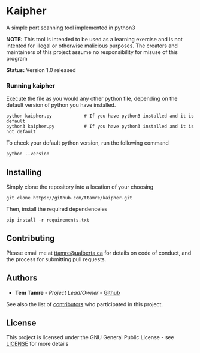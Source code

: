 # Kaipher
A simple port scanning tool implemented in python3

**NOTE:** This tool is intended to be used as a learning exercise and is not intented for illegal or otherwise malicious purposes. The creators and maintainers of this project assume no responsibility for misuse of this program

**Status:** Version 1.0 released


### Running kaipher
Execute the file as you would any other python file, depending on the default version of python you have installed.
```
python kaipher.py            # If you have python3 installed and it is default
python3 kaipher.py           # If you have python3 installed and it is not default
```

To check your default python version, run the following command
```
python --version
```

## Installing
Simply clone the repository into a location of your choosing
```
git clone https://github.com/ttamre/kaipher.git
```

Then, install the required dependenceies
```
pip install -r requirements.txt
```

## Contributing

Please email me at ttamre@ualberta.ca for details on code of conduct, and the process for submitting pull requests.

## Authors

* **Tem Tamre** - *Project Lead/Owner* - [Github](https://github.com/ttamre)

See also the list of [contributors](https://github.com/ttamre/kaipher/graphs/contributors) who participated in this project.

## License

This project is licensed under the GNU General Public License - see [LICENSE](LICENSE) for more details
